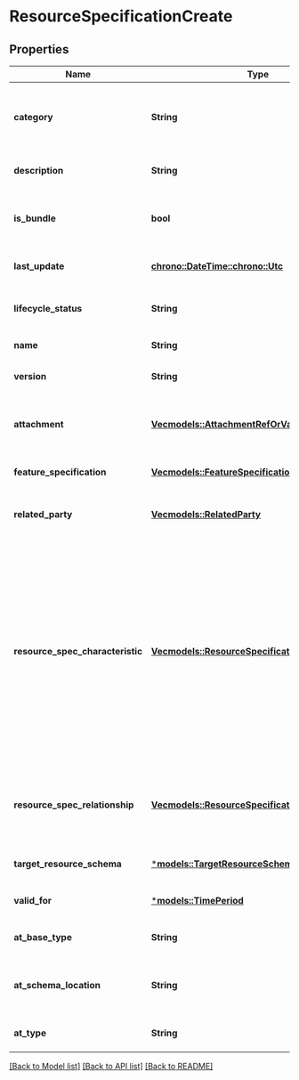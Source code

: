 # ResourceSpecificationCreate

## Properties
Name | Type | Description | Notes
------------ | ------------- | ------------- | -------------
**category** | **String** | Category of the target resource like NetworkConnectivity, PhysicalLinks, Generic, L2Network and so on. | [optional] [default to None]
**description** | **String** | Description of this REST resource | [optional] [default to None]
**is_bundle** | **bool** | A flag indicates that if this resource specification is a bundled specification (true) or single (false). | [optional] [default to None]
**last_update** | [**chrono::DateTime::<chrono::Utc>**](DateTime.md) | Date and time of the last update of this REST resource | [optional] [default to None]
**lifecycle_status** | **String** | Used to indicate the current lifecycle status of the resource specification | [optional] [default to None]
**name** | **String** | Name given to this REST resource | 
**version** | **String** | Resource Specification version | [optional] [default to None]
**attachment** | [**Vec<models::AttachmentRefOrValue>**](AttachmentRefOrValue.md) | Complements the description of an element (for instance a resource) through video, pictures ... | [optional] [default to None]
**feature_specification** | [**Vec<models::FeatureSpecification>**](FeatureSpecification.md) | A list of Features for this specification. | [optional] [default to None]
**related_party** | [**Vec<models::RelatedParty>**](RelatedParty.md) | A related party defines party or party role linked to a specific entity. | [optional] [default to None]
**resource_spec_characteristic** | [**Vec<models::ResourceSpecificationCharacteristic>**](ResourceSpecificationCharacteristic.md) | A characteristic quality or distinctive feature of a ResourceSpecification.  The characteristic can be take on a discrete value, such as color, can take on a range of values, (for example, sensitivity of 100-240 mV), or can be derived from a formula (for example, usage time (hrs) = 30 - talk time *3). Certain characteristics, such as color, may be configured during the ordering or some other process. | [optional] [default to None]
**resource_spec_relationship** | [**Vec<models::ResourceSpecificationRelationship>**](ResourceSpecificationRelationship.md) | A migration, substitution, dependency or exclusivity relationship between/among resource specifications. | [optional] [default to None]
**target_resource_schema** | [***models::TargetResourceSchema**](TargetResourceSchema.md) |  | [optional] [default to None]
**valid_for** | [***models::TimePeriod**](TimePeriod.md) |  | [optional] [default to None]
**at_base_type** | **String** | When sub-classing, this defines the super-class | [optional] [default to None]
**at_schema_location** | **String** | A URI to a JSON-Schema file that defines additional attributes and relationships | [optional] [default to None]
**at_type** | **String** | When sub-classing, this defines the sub-class Extensible name | [optional] [default to None]

[[Back to Model list]](../README.md#documentation-for-models) [[Back to API list]](../README.md#documentation-for-api-endpoints) [[Back to README]](../README.md)


